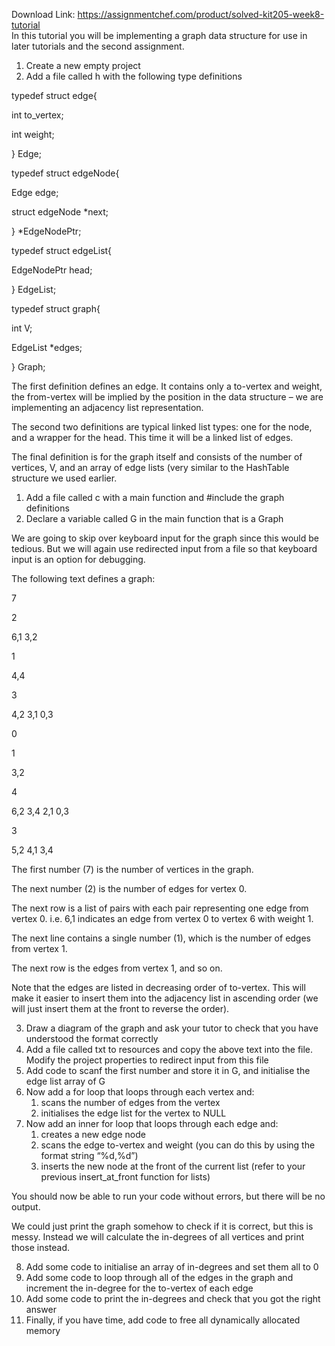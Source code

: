 Download Link: https://assignmentchef.com/product/solved-kit205-week8-tutorial
<br>
In this tutorial you will be implementing a graph data structure for use in later tutorials and the second assignment.

<ol>

 <li>Create a new empty project</li>

 <li>Add a file called h with the following type definitions</li>

</ol>

typedef struct edge{

int to_vertex;

int weight;

} Edge;




typedef struct edgeNode{

Edge edge;

struct edgeNode *next;

} *EdgeNodePtr;




typedef struct edgeList{

EdgeNodePtr head;

} EdgeList;




typedef struct graph{

int V;

EdgeList *edges;

} Graph;

The first definition defines an edge.  It contains only a to-vertex and weight, the from-vertex will be implied by the position in the data structure – we are implementing an adjacency list representation.

The second two definitions are typical linked list types: one for the node, and a wrapper for the head.  This time it will be a linked list of edges.

The final definition is for the graph itself and consists of the number of vertices, V, and an array of edge lists (very similar to the HashTable structure we used earlier.

<ol>

 <li>Add a file called c with a main function and #include the graph definitions</li>

 <li>Declare a variable called G in the main function that is a Graph</li>

</ol>

We are going to skip over keyboard input for the graph since this would be tedious.  But we will again use redirected input from a file so that keyboard input is an option for debugging.







The following text defines a graph:

7

2

6,1 3,2

1

4,4

3

4,2 3,1 0,3

0

1

3,2

4

6,2 3,4 2,1 0,3

3

5,2 4,1 3,4

The first number (7) is the number of vertices in the graph.

The next number (2) is the number of edges for vertex 0.

The next row is a list of pairs with each pair representing one edge from vertex 0.  i.e. 6,1 indicates an edge from vertex 0 to vertex 6 with weight 1.

The next line contains a single number (1), which is the number of edges from vertex 1.

The next row is the edges from vertex 1, and so on.

Note that the edges are listed in decreasing order of to-vertex.  This will make it easier to insert them into the adjacency list in ascending order (we will just insert them at the front to reverse the order).

<ol start="3">

 <li>Draw a diagram of the graph and ask your tutor to check that you have understood the format correctly</li>

 <li>Add a file called txt to resources and copy the above text into the file. Modify the project properties to redirect input from this file</li>

 <li>Add code to scanf the first number and store it in G, and initialise the edge list array of G</li>

 <li>Now add a for loop that loops through each vertex and:

  <ol>

   <li>scans the number of edges from the vertex</li>

   <li>initialises the edge list for the vertex to NULL</li>

  </ol></li>

 <li>Now add an inner for loop that loops through each edge and:

  <ol>

   <li>creates a new edge node</li>

   <li>scans the edge to-vertex and weight (you can do this by using the format string “%d,%d”)</li>

   <li>inserts the new node at the front of the current list (refer to your previous insert_at_front function for lists)</li>

  </ol></li>

</ol>

You should now be able to run your code without errors, but there will be no output.







We could just print the graph somehow to check if it is correct, but this is messy.  Instead we will calculate the in-degrees of all vertices and print those instead.

<ol start="8">

 <li>Add some code to initialise an array of in-degrees and set them all to 0</li>

 <li>Add some code to loop through all of the edges in the graph and increment the in-degree for the to-vertex of each edge</li>

 <li>Add some code to print the in-degrees and check that you got the right answer</li>

 <li>Finally, if you have time, add code to free all dynamically allocated memory</li>

</ol>


